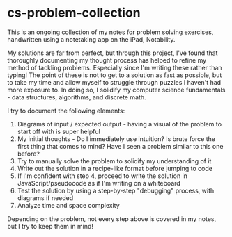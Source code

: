 # cs-problem-collection

This is an ongoing collection of my notes for problem solving exercises, handwritten using a notetaking app on the iPad, Notability.

My solutions are far from perfect, but through this project, I've found that thoroughly documenting my thought process has helped to refine my method of tackling problems. Especially since I'm writing these rather than typing! The point of these is not to get to a solution as fast as possible, but to take my time and allow myself to struggle through puzzles I haven't had more exposure to. In doing so, I solidify my computer science fundamentals - data structures, algorithms, and discrete math.

I try to document the following elements:
1. Diagrams of input / expected output - having a visual of the problem to start off with is super helpful
2. My initial thoughts - Do I immediately use intuition? Is brute force the first thing that comes to mind? Have I seen a problem similar to this one before?
3. Try to manually solve the problem to solidify my understanding of it
4. Write out the solution in a recipe-like format before jumping to code
5. If I'm confident with step 4, proceed to write the solution in JavaScript/pseudocode as if I'm writing on a whiteboard
6. Test the solution by using a step-by-step "debugging" process, with diagrams if needed
7. Analyze time and space complexity

Depending on the problem, not every step above is covered in my notes, but I try to keep them in mind!
